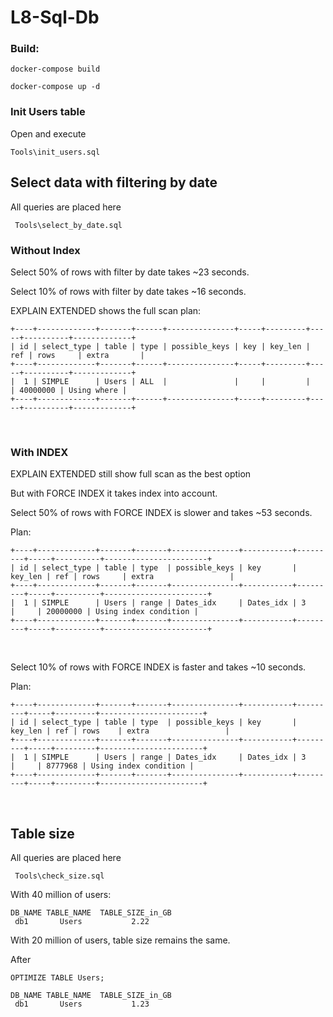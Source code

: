 # L8-Sql-Db
 
### Build:
```
docker-compose build

docker-compose up -d
```

### Init Users table
Open and execute
```
Tools\init_users.sql
```

## Select data with filtering by date

All queries are placed here
```
 Tools\select_by_date.sql
```

### Without Index

Select 50% of rows with filter by date takes ~23 seconds.

Select 10% of rows with filter by date takes ~16 seconds.

EXPLAIN EXTENDED shows the full scan plan:

```
+----+-------------+-------+------+---------------+-----+---------+-----+----------+-------------+
| id | select_type | table | type | possible_keys | key | key_len | ref | rows     | extra       |
+----+-------------+-------+------+---------------+-----+---------+-----+----------+-------------+
|  1 | SIMPLE      | Users | ALL  |               |     |         |     | 40000000 | Using where |
+----+-------------+-------+------+---------------+-----+---------+-----+----------+-------------+
```
<br>

### With INDEX

EXPLAIN EXTENDED still show full scan as the best option

But with FORCE INDEX it takes index into account.

Select 50% of rows with FORCE INDEX is slower and takes ~53 seconds.

Plan:
```
+----+-------------+-------+-------+---------------+-----------+---------+-----+----------+-----------------------+
| id | select_type | table | type  | possible_keys | key       | key_len | ref | rows     | extra                 |
+----+-------------+-------+-------+---------------+-----------+---------+-----+----------+-----------------------+
|  1 | SIMPLE      | Users | range | Dates_idx     | Dates_idx | 3       |     | 20000000 | Using index condition |
+----+-------------+-------+-------+---------------+-----------+---------+-----+----------+-----------------------+
```
<br>

Select 10% of rows with FORCE INDEX is faster and takes ~10 seconds.

Plan:
```
+----+-------------+-------+-------+---------------+-----------+---------+-----+---------+-----------------------+
| id | select_type | table | type  | possible_keys | key       | key_len | ref | rows    | extra                 |
+----+-------------+-------+-------+---------------+-----------+---------+-----+---------+-----------------------+
|  1 | SIMPLE      | Users | range | Dates_idx     | Dates_idx | 3       |     | 8777968 | Using index condition |
+----+-------------+-------+-------+---------------+-----------+---------+-----+---------+-----------------------+
```
<br>

## Table size

All queries are placed here
```
 Tools\check_size.sql
```

With 40 million of users:
```
DB_NAME	TABLE_NAME	TABLE_SIZE_in_GB
 db1	   Users	       2.22
```
With 20 million of users, table size remains the same.

After 
```
OPTIMIZE TABLE Users;
```
```
DB_NAME	TABLE_NAME	TABLE_SIZE_in_GB
 db1	   Users	       1.23
```
